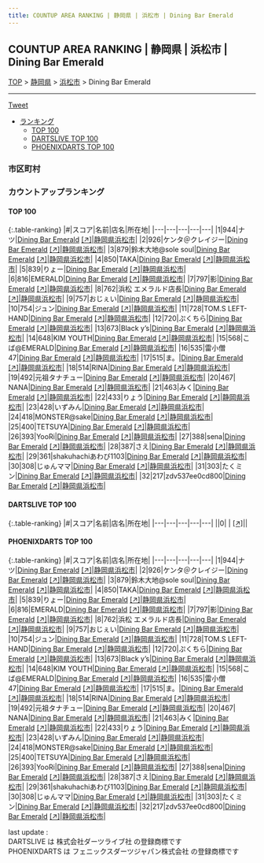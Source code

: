 ```yaml
---
title: COUNTUP AREA RANKING | 静岡県 | 浜松市 | Dining Bar Emerald
---
```

## COUNTUP AREA RANKING | 静岡県 | 浜松市 | Dining Bar Emerald

[TOP](/darts/rank/) > [静岡県](/darts/rank/静岡県/) > [浜松市](/darts/rank/静岡県/浜松市/) > Dining Bar Emerald

___

<a href="https://twitter.com/share?ref_src=twsrc%5Etfw" data-text="COUNTUP AREA RANKING | 静岡県浜松市Dining Bar Emerald" class="twitter-share-button" data-hashtags="DARTSLIVE,PHOENIXDARTS,darts,ダーツ" data-show-count="false">Tweet</a>

* [ランキング](#カウントアップランキング)
    * [TOP 100](#top-100)
    * [DARTSLIVE TOP 100](#dartslive-top-100)
    * [PHOENIXDARTS TOP 100](#phoenixdarts-top-100)

### 市区町村

<ul>

</ul>

### カウントアップランキング

#### TOP 100



{:.table-ranking}
|#|スコア|名前|店名|所在地|
|---|---|---|---|---|
|1|944|<span class="rank-name-pd">ナツ</span>|<a href="/darts/rank/shops/77209.html">Dining Bar Emerald</a> <a href="https://vs.phoenixdarts.com/jp/shop/shopDetailInfo/s_77209?s_seq=77209">[↗]</a>|<a href="/darts/rank/静岡県/浜松市">静岡県浜松市</a>|
|2|926|<span class="rank-name-pd">ケンタ＠クレイジー</span>|<a href="/darts/rank/shops/77209.html">Dining Bar Emerald</a> <a href="https://vs.phoenixdarts.com/jp/shop/shopDetailInfo/s_77209?s_seq=77209">[↗]</a>|<a href="/darts/rank/静岡県/浜松市">静岡県浜松市</a>|
|3|879|<span class="rank-name-pd">鈴木大地@sole soul</span>|<a href="/darts/rank/shops/77209.html">Dining Bar Emerald</a> <a href="https://vs.phoenixdarts.com/jp/shop/shopDetailInfo/s_77209?s_seq=77209">[↗]</a>|<a href="/darts/rank/静岡県/浜松市">静岡県浜松市</a>|
|4|850|<span class="rank-name-pd">TAKA</span>|<a href="/darts/rank/shops/77209.html">Dining Bar Emerald</a> <a href="https://vs.phoenixdarts.com/jp/shop/shopDetailInfo/s_77209?s_seq=77209">[↗]</a>|<a href="/darts/rank/静岡県/浜松市">静岡県浜松市</a>|
|5|839|<span class="rank-name-pd">りょー</span>|<a href="/darts/rank/shops/77209.html">Dining Bar Emerald</a> <a href="https://vs.phoenixdarts.com/jp/shop/shopDetailInfo/s_77209?s_seq=77209">[↗]</a>|<a href="/darts/rank/静岡県/浜松市">静岡県浜松市</a>|
|6|816|<span class="rank-name-pd">EMERALD</span>|<a href="/darts/rank/shops/77209.html">Dining Bar Emerald</a> <a href="https://vs.phoenixdarts.com/jp/shop/shopDetailInfo/s_77209?s_seq=77209">[↗]</a>|<a href="/darts/rank/静岡県/浜松市">静岡県浜松市</a>|
|7|797|<span class="rank-name-pd">影</span>|<a href="/darts/rank/shops/77209.html">Dining Bar Emerald</a> <a href="https://vs.phoenixdarts.com/jp/shop/shopDetailInfo/s_77209?s_seq=77209">[↗]</a>|<a href="/darts/rank/静岡県/浜松市">静岡県浜松市</a>|
|8|762|<span class="rank-name-pd">浜松 エメラルド店長</span>|<a href="/darts/rank/shops/77209.html">Dining Bar Emerald</a> <a href="https://vs.phoenixdarts.com/jp/shop/shopDetailInfo/s_77209?s_seq=77209">[↗]</a>|<a href="/darts/rank/静岡県/浜松市">静岡県浜松市</a>|
|9|757|<span class="rank-name-pd">おじぇい</span>|<a href="/darts/rank/shops/77209.html">Dining Bar Emerald</a> <a href="https://vs.phoenixdarts.com/jp/shop/shopDetailInfo/s_77209?s_seq=77209">[↗]</a>|<a href="/darts/rank/静岡県/浜松市">静岡県浜松市</a>|
|10|754|<span class="rank-name-pd">ジュン</span>|<a href="/darts/rank/shops/77209.html">Dining Bar Emerald</a> <a href="https://vs.phoenixdarts.com/jp/shop/shopDetailInfo/s_77209?s_seq=77209">[↗]</a>|<a href="/darts/rank/静岡県/浜松市">静岡県浜松市</a>|
|11|728|<span class="rank-name-pd">TOM.S LEFT-HAND</span>|<a href="/darts/rank/shops/77209.html">Dining Bar Emerald</a> <a href="https://vs.phoenixdarts.com/jp/shop/shopDetailInfo/s_77209?s_seq=77209">[↗]</a>|<a href="/darts/rank/静岡県/浜松市">静岡県浜松市</a>|
|12|720|<span class="rank-name-pd">ぷくちら</span>|<a href="/darts/rank/shops/77209.html">Dining Bar Emerald</a> <a href="https://vs.phoenixdarts.com/jp/shop/shopDetailInfo/s_77209?s_seq=77209">[↗]</a>|<a href="/darts/rank/静岡県/浜松市">静岡県浜松市</a>|
|13|673|<span class="rank-name-pd">Black y’s</span>|<a href="/darts/rank/shops/77209.html">Dining Bar Emerald</a> <a href="https://vs.phoenixdarts.com/jp/shop/shopDetailInfo/s_77209?s_seq=77209">[↗]</a>|<a href="/darts/rank/静岡県/浜松市">静岡県浜松市</a>|
|14|648|<span class="rank-name-pd">KIM YOUTH</span>|<a href="/darts/rank/shops/77209.html">Dining Bar Emerald</a> <a href="https://vs.phoenixdarts.com/jp/shop/shopDetailInfo/s_77209?s_seq=77209">[↗]</a>|<a href="/darts/rank/静岡県/浜松市">静岡県浜松市</a>|
|15|568|<span class="rank-name-pd">こば@EMERALD</span>|<a href="/darts/rank/shops/77209.html">Dining Bar Emerald</a> <a href="https://vs.phoenixdarts.com/jp/shop/shopDetailInfo/s_77209?s_seq=77209">[↗]</a>|<a href="/darts/rank/静岡県/浜松市">静岡県浜松市</a>|
|16|535|<span class="rank-name-pd">雷小僧47</span>|<a href="/darts/rank/shops/77209.html">Dining Bar Emerald</a> <a href="https://vs.phoenixdarts.com/jp/shop/shopDetailInfo/s_77209?s_seq=77209">[↗]</a>|<a href="/darts/rank/静岡県/浜松市">静岡県浜松市</a>|
|17|515|<span class="rank-name-pd">ま。</span>|<a href="/darts/rank/shops/77209.html">Dining Bar Emerald</a> <a href="https://vs.phoenixdarts.com/jp/shop/shopDetailInfo/s_77209?s_seq=77209">[↗]</a>|<a href="/darts/rank/静岡県/浜松市">静岡県浜松市</a>|
|18|514|<span class="rank-name-pd">‪RINA</span>|<a href="/darts/rank/shops/77209.html">Dining Bar Emerald</a> <a href="https://vs.phoenixdarts.com/jp/shop/shopDetailInfo/s_77209?s_seq=77209">[↗]</a>|<a href="/darts/rank/静岡県/浜松市">静岡県浜松市</a>|
|19|492|<span class="rank-name-pd">元祖タナチュー</span>|<a href="/darts/rank/shops/77209.html">Dining Bar Emerald</a> <a href="https://vs.phoenixdarts.com/jp/shop/shopDetailInfo/s_77209?s_seq=77209">[↗]</a>|<a href="/darts/rank/静岡県/浜松市">静岡県浜松市</a>|
|20|467|<span class="rank-name-pd">‪NANA</span>|<a href="/darts/rank/shops/77209.html">Dining Bar Emerald</a> <a href="https://vs.phoenixdarts.com/jp/shop/shopDetailInfo/s_77209?s_seq=77209">[↗]</a>|<a href="/darts/rank/静岡県/浜松市">静岡県浜松市</a>|
|21|463|<span class="rank-name-pd">みく</span>|<a href="/darts/rank/shops/77209.html">Dining Bar Emerald</a> <a href="https://vs.phoenixdarts.com/jp/shop/shopDetailInfo/s_77209?s_seq=77209">[↗]</a>|<a href="/darts/rank/静岡県/浜松市">静岡県浜松市</a>|
|22|433|<span class="rank-name-pd">りょう</span>|<a href="/darts/rank/shops/77209.html">Dining Bar Emerald</a> <a href="https://vs.phoenixdarts.com/jp/shop/shopDetailInfo/s_77209?s_seq=77209">[↗]</a>|<a href="/darts/rank/静岡県/浜松市">静岡県浜松市</a>|
|23|428|<span class="rank-name-pd">いずみん</span>|<a href="/darts/rank/shops/77209.html">Dining Bar Emerald</a> <a href="https://vs.phoenixdarts.com/jp/shop/shopDetailInfo/s_77209?s_seq=77209">[↗]</a>|<a href="/darts/rank/静岡県/浜松市">静岡県浜松市</a>|
|24|418|<span class="rank-name-pd">MONSTER@sake</span>|<a href="/darts/rank/shops/77209.html">Dining Bar Emerald</a> <a href="https://vs.phoenixdarts.com/jp/shop/shopDetailInfo/s_77209?s_seq=77209">[↗]</a>|<a href="/darts/rank/静岡県/浜松市">静岡県浜松市</a>|
|25|400|<span class="rank-name-pd">TETSUYA</span>|<a href="/darts/rank/shops/77209.html">Dining Bar Emerald</a> <a href="https://vs.phoenixdarts.com/jp/shop/shopDetailInfo/s_77209?s_seq=77209">[↗]</a>|<a href="/darts/rank/静岡県/浜松市">静岡県浜松市</a>|
|26|393|<span class="rank-name-pd">YooRi</span>|<a href="/darts/rank/shops/77209.html">Dining Bar Emerald</a> <a href="https://vs.phoenixdarts.com/jp/shop/shopDetailInfo/s_77209?s_seq=77209">[↗]</a>|<a href="/darts/rank/静岡県/浜松市">静岡県浜松市</a>|
|27|388|<span class="rank-name-pd">sena</span>|<a href="/darts/rank/shops/77209.html">Dining Bar Emerald</a> <a href="https://vs.phoenixdarts.com/jp/shop/shopDetailInfo/s_77209?s_seq=77209">[↗]</a>|<a href="/darts/rank/静岡県/浜松市">静岡県浜松市</a>|
|28|387|<span class="rank-name-pd">さえ</span>|<a href="/darts/rank/shops/77209.html">Dining Bar Emerald</a> <a href="https://vs.phoenixdarts.com/jp/shop/shopDetailInfo/s_77209?s_seq=77209">[↗]</a>|<a href="/darts/rank/静岡県/浜松市">静岡県浜松市</a>|
|29|361|<span class="rank-name-pd">shakuhachiあわび1103</span>|<a href="/darts/rank/shops/77209.html">Dining Bar Emerald</a> <a href="https://vs.phoenixdarts.com/jp/shop/shopDetailInfo/s_77209?s_seq=77209">[↗]</a>|<a href="/darts/rank/静岡県/浜松市">静岡県浜松市</a>|
|30|308|<span class="rank-name-pd">じゅんママ</span>|<a href="/darts/rank/shops/77209.html">Dining Bar Emerald</a> <a href="https://vs.phoenixdarts.com/jp/shop/shopDetailInfo/s_77209?s_seq=77209">[↗]</a>|<a href="/darts/rank/静岡県/浜松市">静岡県浜松市</a>|
|31|303|<span class="rank-name-pd">たくミン</span>|<a href="/darts/rank/shops/77209.html">Dining Bar Emerald</a> <a href="https://vs.phoenixdarts.com/jp/shop/shopDetailInfo/s_77209?s_seq=77209">[↗]</a>|<a href="/darts/rank/静岡県/浜松市">静岡県浜松市</a>|
|32|217|<span class="rank-name-pd">zdv537ee0cd800</span>|<a href="/darts/rank/shops/77209.html">Dining Bar Emerald</a> <a href="https://vs.phoenixdarts.com/jp/shop/shopDetailInfo/s_77209?s_seq=77209">[↗]</a>|<a href="/darts/rank/静岡県/浜松市">静岡県浜松市</a>|


#### DARTSLIVE TOP 100



{:.table-ranking}
|#|スコア|名前|店名|所在地|
|---|---|---|---|---|
||0|<span class="rank-name-dl"> </span>|<a href="/darts/rank/shops/.html"></a> <a href="">[↗]</a>|<a href="/darts/rank//"></a>|


#### PHOENIXDARTS TOP 100



{:.table-ranking}
|#|スコア|名前|店名|所在地|
|---|---|---|---|---|
|1|944|<span class="rank-name-pd">ナツ</span>|<a href="/darts/rank/shops/77209.html">Dining Bar Emerald</a> <a href="https://vs.phoenixdarts.com/jp/shop/shopDetailInfo/s_77209?s_seq=77209">[↗]</a>|<a href="/darts/rank/静岡県/浜松市">静岡県浜松市</a>|
|2|926|<span class="rank-name-pd">ケンタ＠クレイジー</span>|<a href="/darts/rank/shops/77209.html">Dining Bar Emerald</a> <a href="https://vs.phoenixdarts.com/jp/shop/shopDetailInfo/s_77209?s_seq=77209">[↗]</a>|<a href="/darts/rank/静岡県/浜松市">静岡県浜松市</a>|
|3|879|<span class="rank-name-pd">鈴木大地@sole soul</span>|<a href="/darts/rank/shops/77209.html">Dining Bar Emerald</a> <a href="https://vs.phoenixdarts.com/jp/shop/shopDetailInfo/s_77209?s_seq=77209">[↗]</a>|<a href="/darts/rank/静岡県/浜松市">静岡県浜松市</a>|
|4|850|<span class="rank-name-pd">TAKA</span>|<a href="/darts/rank/shops/77209.html">Dining Bar Emerald</a> <a href="https://vs.phoenixdarts.com/jp/shop/shopDetailInfo/s_77209?s_seq=77209">[↗]</a>|<a href="/darts/rank/静岡県/浜松市">静岡県浜松市</a>|
|5|839|<span class="rank-name-pd">りょー</span>|<a href="/darts/rank/shops/77209.html">Dining Bar Emerald</a> <a href="https://vs.phoenixdarts.com/jp/shop/shopDetailInfo/s_77209?s_seq=77209">[↗]</a>|<a href="/darts/rank/静岡県/浜松市">静岡県浜松市</a>|
|6|816|<span class="rank-name-pd">EMERALD</span>|<a href="/darts/rank/shops/77209.html">Dining Bar Emerald</a> <a href="https://vs.phoenixdarts.com/jp/shop/shopDetailInfo/s_77209?s_seq=77209">[↗]</a>|<a href="/darts/rank/静岡県/浜松市">静岡県浜松市</a>|
|7|797|<span class="rank-name-pd">影</span>|<a href="/darts/rank/shops/77209.html">Dining Bar Emerald</a> <a href="https://vs.phoenixdarts.com/jp/shop/shopDetailInfo/s_77209?s_seq=77209">[↗]</a>|<a href="/darts/rank/静岡県/浜松市">静岡県浜松市</a>|
|8|762|<span class="rank-name-pd">浜松 エメラルド店長</span>|<a href="/darts/rank/shops/77209.html">Dining Bar Emerald</a> <a href="https://vs.phoenixdarts.com/jp/shop/shopDetailInfo/s_77209?s_seq=77209">[↗]</a>|<a href="/darts/rank/静岡県/浜松市">静岡県浜松市</a>|
|9|757|<span class="rank-name-pd">おじぇい</span>|<a href="/darts/rank/shops/77209.html">Dining Bar Emerald</a> <a href="https://vs.phoenixdarts.com/jp/shop/shopDetailInfo/s_77209?s_seq=77209">[↗]</a>|<a href="/darts/rank/静岡県/浜松市">静岡県浜松市</a>|
|10|754|<span class="rank-name-pd">ジュン</span>|<a href="/darts/rank/shops/77209.html">Dining Bar Emerald</a> <a href="https://vs.phoenixdarts.com/jp/shop/shopDetailInfo/s_77209?s_seq=77209">[↗]</a>|<a href="/darts/rank/静岡県/浜松市">静岡県浜松市</a>|
|11|728|<span class="rank-name-pd">TOM.S LEFT-HAND</span>|<a href="/darts/rank/shops/77209.html">Dining Bar Emerald</a> <a href="https://vs.phoenixdarts.com/jp/shop/shopDetailInfo/s_77209?s_seq=77209">[↗]</a>|<a href="/darts/rank/静岡県/浜松市">静岡県浜松市</a>|
|12|720|<span class="rank-name-pd">ぷくちら</span>|<a href="/darts/rank/shops/77209.html">Dining Bar Emerald</a> <a href="https://vs.phoenixdarts.com/jp/shop/shopDetailInfo/s_77209?s_seq=77209">[↗]</a>|<a href="/darts/rank/静岡県/浜松市">静岡県浜松市</a>|
|13|673|<span class="rank-name-pd">Black y’s</span>|<a href="/darts/rank/shops/77209.html">Dining Bar Emerald</a> <a href="https://vs.phoenixdarts.com/jp/shop/shopDetailInfo/s_77209?s_seq=77209">[↗]</a>|<a href="/darts/rank/静岡県/浜松市">静岡県浜松市</a>|
|14|648|<span class="rank-name-pd">KIM YOUTH</span>|<a href="/darts/rank/shops/77209.html">Dining Bar Emerald</a> <a href="https://vs.phoenixdarts.com/jp/shop/shopDetailInfo/s_77209?s_seq=77209">[↗]</a>|<a href="/darts/rank/静岡県/浜松市">静岡県浜松市</a>|
|15|568|<span class="rank-name-pd">こば@EMERALD</span>|<a href="/darts/rank/shops/77209.html">Dining Bar Emerald</a> <a href="https://vs.phoenixdarts.com/jp/shop/shopDetailInfo/s_77209?s_seq=77209">[↗]</a>|<a href="/darts/rank/静岡県/浜松市">静岡県浜松市</a>|
|16|535|<span class="rank-name-pd">雷小僧47</span>|<a href="/darts/rank/shops/77209.html">Dining Bar Emerald</a> <a href="https://vs.phoenixdarts.com/jp/shop/shopDetailInfo/s_77209?s_seq=77209">[↗]</a>|<a href="/darts/rank/静岡県/浜松市">静岡県浜松市</a>|
|17|515|<span class="rank-name-pd">ま。</span>|<a href="/darts/rank/shops/77209.html">Dining Bar Emerald</a> <a href="https://vs.phoenixdarts.com/jp/shop/shopDetailInfo/s_77209?s_seq=77209">[↗]</a>|<a href="/darts/rank/静岡県/浜松市">静岡県浜松市</a>|
|18|514|<span class="rank-name-pd">‪RINA</span>|<a href="/darts/rank/shops/77209.html">Dining Bar Emerald</a> <a href="https://vs.phoenixdarts.com/jp/shop/shopDetailInfo/s_77209?s_seq=77209">[↗]</a>|<a href="/darts/rank/静岡県/浜松市">静岡県浜松市</a>|
|19|492|<span class="rank-name-pd">元祖タナチュー</span>|<a href="/darts/rank/shops/77209.html">Dining Bar Emerald</a> <a href="https://vs.phoenixdarts.com/jp/shop/shopDetailInfo/s_77209?s_seq=77209">[↗]</a>|<a href="/darts/rank/静岡県/浜松市">静岡県浜松市</a>|
|20|467|<span class="rank-name-pd">‪NANA</span>|<a href="/darts/rank/shops/77209.html">Dining Bar Emerald</a> <a href="https://vs.phoenixdarts.com/jp/shop/shopDetailInfo/s_77209?s_seq=77209">[↗]</a>|<a href="/darts/rank/静岡県/浜松市">静岡県浜松市</a>|
|21|463|<span class="rank-name-pd">みく</span>|<a href="/darts/rank/shops/77209.html">Dining Bar Emerald</a> <a href="https://vs.phoenixdarts.com/jp/shop/shopDetailInfo/s_77209?s_seq=77209">[↗]</a>|<a href="/darts/rank/静岡県/浜松市">静岡県浜松市</a>|
|22|433|<span class="rank-name-pd">りょう</span>|<a href="/darts/rank/shops/77209.html">Dining Bar Emerald</a> <a href="https://vs.phoenixdarts.com/jp/shop/shopDetailInfo/s_77209?s_seq=77209">[↗]</a>|<a href="/darts/rank/静岡県/浜松市">静岡県浜松市</a>|
|23|428|<span class="rank-name-pd">いずみん</span>|<a href="/darts/rank/shops/77209.html">Dining Bar Emerald</a> <a href="https://vs.phoenixdarts.com/jp/shop/shopDetailInfo/s_77209?s_seq=77209">[↗]</a>|<a href="/darts/rank/静岡県/浜松市">静岡県浜松市</a>|
|24|418|<span class="rank-name-pd">MONSTER@sake</span>|<a href="/darts/rank/shops/77209.html">Dining Bar Emerald</a> <a href="https://vs.phoenixdarts.com/jp/shop/shopDetailInfo/s_77209?s_seq=77209">[↗]</a>|<a href="/darts/rank/静岡県/浜松市">静岡県浜松市</a>|
|25|400|<span class="rank-name-pd">TETSUYA</span>|<a href="/darts/rank/shops/77209.html">Dining Bar Emerald</a> <a href="https://vs.phoenixdarts.com/jp/shop/shopDetailInfo/s_77209?s_seq=77209">[↗]</a>|<a href="/darts/rank/静岡県/浜松市">静岡県浜松市</a>|
|26|393|<span class="rank-name-pd">YooRi</span>|<a href="/darts/rank/shops/77209.html">Dining Bar Emerald</a> <a href="https://vs.phoenixdarts.com/jp/shop/shopDetailInfo/s_77209?s_seq=77209">[↗]</a>|<a href="/darts/rank/静岡県/浜松市">静岡県浜松市</a>|
|27|388|<span class="rank-name-pd">sena</span>|<a href="/darts/rank/shops/77209.html">Dining Bar Emerald</a> <a href="https://vs.phoenixdarts.com/jp/shop/shopDetailInfo/s_77209?s_seq=77209">[↗]</a>|<a href="/darts/rank/静岡県/浜松市">静岡県浜松市</a>|
|28|387|<span class="rank-name-pd">さえ</span>|<a href="/darts/rank/shops/77209.html">Dining Bar Emerald</a> <a href="https://vs.phoenixdarts.com/jp/shop/shopDetailInfo/s_77209?s_seq=77209">[↗]</a>|<a href="/darts/rank/静岡県/浜松市">静岡県浜松市</a>|
|29|361|<span class="rank-name-pd">shakuhachiあわび1103</span>|<a href="/darts/rank/shops/77209.html">Dining Bar Emerald</a> <a href="https://vs.phoenixdarts.com/jp/shop/shopDetailInfo/s_77209?s_seq=77209">[↗]</a>|<a href="/darts/rank/静岡県/浜松市">静岡県浜松市</a>|
|30|308|<span class="rank-name-pd">じゅんママ</span>|<a href="/darts/rank/shops/77209.html">Dining Bar Emerald</a> <a href="https://vs.phoenixdarts.com/jp/shop/shopDetailInfo/s_77209?s_seq=77209">[↗]</a>|<a href="/darts/rank/静岡県/浜松市">静岡県浜松市</a>|
|31|303|<span class="rank-name-pd">たくミン</span>|<a href="/darts/rank/shops/77209.html">Dining Bar Emerald</a> <a href="https://vs.phoenixdarts.com/jp/shop/shopDetailInfo/s_77209?s_seq=77209">[↗]</a>|<a href="/darts/rank/静岡県/浜松市">静岡県浜松市</a>|
|32|217|<span class="rank-name-pd">zdv537ee0cd800</span>|<a href="/darts/rank/shops/77209.html">Dining Bar Emerald</a> <a href="https://vs.phoenixdarts.com/jp/shop/shopDetailInfo/s_77209?s_seq=77209">[↗]</a>|<a href="/darts/rank/静岡県/浜松市">静岡県浜松市</a>|


<div class="footer border-top border-gray-light mt-5 pt-3 text-right text-gray">
    last update : <span style="font-weight: italic" id="foot_last_modified"></span><br />
    DARTSLIVE は 株式会社ダーツライブ社 の登録商標です<br />
    PHOENIXDARTS は フェニックスダーツジャパン株式会社 の登録商標です<br />
</div>

<script src="https://cdnjs.cloudflare.com/ajax/libs/jquery.tablesorter/2.31.3/js/jquery.tablesorter.min.js" integrity="sha512-qzgd5cYSZcosqpzpn7zF2ZId8f/8CHmFKZ8j7mU4OUXTNRd5g+ZHBPsgKEwoqxCtdQvExE5LprwwPAgoicguNg==" crossorigin="anonymous" referrerpolicy="no-referrer"></script>
<link rel="stylesheet" href="https://cdnjs.cloudflare.com/ajax/libs/jquery.tablesorter/2.31.3/css/theme.default.min.css" integrity="sha512-wghhOJkjQX0Lh3NSWvNKeZ0ZpNn+SPVXX1Qyc9OCaogADktxrBiBdKGDoqVUOyhStvMBmJQ8ZdMHiR3wuEq8+w==" crossorigin="anonymous" referrerpolicy="no-referrer" />
<script>
$(function() {
    $(".table-ranking").tablesorter({sortList:[[0, 0]]});
    $("#foot_last_modified").text(formatDate(new Date(document.lastModified), 'yyyy-MM-dd HH:mm:ss'));
});
</script>

<script async src="https://platform.twitter.com/widgets.js" charset="utf-8"></script>